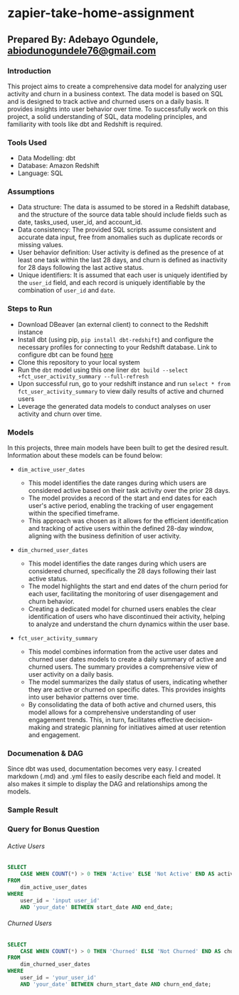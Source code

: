 # zapier-take-home-assignment
## Prepared By: Adebayo Ogundele, abiodunogundele76@gmail.com
### Introduction
This project aims to create a comprehensive data model for analyzing user activity and churn in a business context. The data model is based on SQL and is designed to track active and churned users on a daily basis. It provides insights into user behavior over time. To successfully work on this project, a solid understanding of SQL, data modeling principles, and familiarity with tools like dbt and Redshift is required.

### Tools Used
- Data Modelling: dbt
- Database: Amazon Redshift
- Language: SQL

### Assumptions
- Data structure: The data is assumed to be stored in a Redshift database, and the structure of the source data table should include fields such as date, tasks_used, user_id, and account_id.
- Data consistency: The provided SQL scripts assume consistent and accurate data input, free from anomalies such as duplicate records or missing values.
- User behavior definition: User activity is defined as the presence of at least one task within the last 28 days, and churn is defined as inactivity for 28 days following the last active status.
- Unique identifiers: It is assumed that each user is uniquely identified by the `user_id` field, and each record is uniquely identifiable by the combination of `user_id` and `date`.

### Steps to Run
- Download DBeaver (an external client) to connect to the Redshift instance
- Install dbt (using pip, `pip install dbt-redshift`) and configure the necessary profiles for connecting to your Redshift database. Link to configure dbt can be found [here](https://docs.getdbt.com/docs/core/connect-data-platform/redshift-setup)
- Clone this repository to your local system
- Run the `dbt` model using this one liner `dbt build --select +fct_user_activity_summary --full-refresh`
- Upon successful run, go to your redshift instance and run `select * from fct_user_activity_summary` to view daily results of active and churned users
- Leverage the generated data models to conduct analyses on user activity and churn over time.

### Models
In this projects, three main models have been built to get the desired result. Information about these models can be found below:
- `dim_active_user_dates`
  * This model identifies the date ranges during which users are considered active based on their task activity over the prior 28 days.
  * The model provides a record of the start and end dates for each user's active period, enabling the tracking of user engagement within the specified timeframe.
  * This approach was chosen as it allows for the efficient identification and tracking of active users within the defined 28-day window, aligning with the business definition of user activity.

- `dim_churned_user_dates`
  * This model identifies the date ranges during which users are considered churned, specifically the 28 days following their last active status.
  * The model highlights the start and end dates of the churn period for each user, facilitating the monitoring of user disengagement and churn behavior.
  * Creating a dedicated model for churned users enables the clear identification of users who have discontinued their activity, helping to analyze and understand the churn dynamics within the user base.
 
- `fct_user_activity_summary`
  * This model combines information from the active user dates and churned user dates models to create a daily summary of active and churned users. The summary provides a comprehensive view of user activity on a daily basis.
  * The model summarizes the daily status of users, indicating whether they are active or churned on specific dates. This provides insights into user behavior patterns over time.
  * By consolidating the data of both active and churned users, this model allows for a comprehensive understanding of user engagement trends. This, in turn, facilitates effective decision-making and strategic planning for initiatives aimed at user retention and engagement.

### Documenation & DAG
Since dbt was used, documentation becomes very easy. I created markdown (.md) and .yml files to easily describe each field and model. It also makes it simple to display the DAG and relationships among the models.

### Sample Result



### Query for Bonus Question
###### Active Users
``` sql
SELECT 
    CASE WHEN COUNT(*) > 0 THEN 'Active' ELSE 'Not Active' END AS activity_status
FROM 
    dim_active_user_dates
WHERE 
    user_id = 'input user_id'
    AND 'your_date' BETWEEN start_date AND end_date;
```

###### Churned Users
``` sql
SELECT 
    CASE WHEN COUNT(*) > 0 THEN 'Churned' ELSE 'Not Churned' END AS churn_status
FROM 
    dim_churned_user_dates
WHERE 
    user_id = 'your_user_id'
    AND 'your_date' BETWEEN churn_start_date AND churn_end_date;
```
